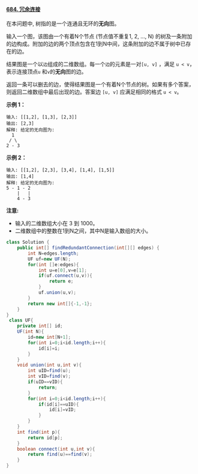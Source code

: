 #### [684. 冗余连接](https://leetcode-cn.com/problems/redundant-connection/)

在本问题中, 树指的是一个连通且无环的**无向**图。

输入一个图，该图由一个有着N个节点 (节点值不重复1, 2, ..., N) 的树及一条附加的边构成。附加的边的两个顶点包含在1到N中间，这条附加的边不属于树中已存在的边。

结果图是一个以`边`组成的二维数组。每一个`边`的元素是一对`[u, v]` ，满足 `u < v`，表示连接顶点`u` 和`v`的**无向**图的边。

返回一条可以删去的边，使得结果图是一个有着N个节点的树。如果有多个答案，则返回二维数组中最后出现的边。答案边 `[u, v]` 应满足相同的格式 `u < v`。

**示例 1：**

```
输入: [[1,2], [1,3], [2,3]]
输出: [2,3]
解释: 给定的无向图为:
  1
 / \
2 - 3
```

**示例 2：**

```
输入: [[1,2], [2,3], [3,4], [1,4], [1,5]]
输出: [1,4]
解释: 给定的无向图为:
5 - 1 - 2
    |   |
    4 - 3
```

**注意:**

- 输入的二维数组大小在 3 到 1000。
- 二维数组中的整数在1到N之间，其中N是输入数组的大小。



```java
class Solution {
    public int[] findRedundantConnection(int[][] edges) {
        int N=edges.length;
        UF uf=new UF(N);
        for(int []e:edges){
            int u=e[0],v=e[1];
            if(uf.connect(u,v)){
                return e;
            }
            uf.union(u,v);
        }
        return new int[]{-1,-1};
    }
}
 class UF{
    private int[] id;
    UF(int N){
        id=new int[N+1];
        for(int i=0;i<id.length;i++){
            id[i]=i;
        }
    }
    void union(int u,int v){
        int uID=find(u);
        int vID=find(v);
        if(uID==vID){
            return;
        }
        for(int i=0;i<id.length;i++){
            if(id[i]==uID){
                id[i]=vID;
            }
        }
    }
    int find(int p){
        return id[p];
    }
    boolean connect(int u,int v){
        return find(u)==find(v);
    }
}
```